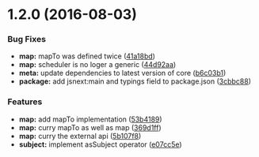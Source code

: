 <a name="1.2.0"></a>
# 1.2.0 (2016-08-03)


### Bug Fixes

* **map:** mapTo was defined twice ([41a18bd](https://github.com/TylorS/tempest/commit/41a18bd))
* **map:** scheduler is no loger a generic ([44d92aa](https://github.com/TylorS/tempest/commit/44d92aa))
* **meta:** update dependencies to latest version of core ([b6c03b1](https://github.com/TylorS/tempest/commit/b6c03b1))
* **package:** add jsnext:main and typings field to package.json ([3cbbc88](https://github.com/TylorS/tempest/commit/3cbbc88))


### Features

* **map:** add mapTo implementation ([53b4189](https://github.com/TylorS/tempest/commit/53b4189))
* **map:** curry mapTo as well as map ([369d1ff](https://github.com/TylorS/tempest/commit/369d1ff))
* **map:** curry the external api ([5b107f8](https://github.com/TylorS/tempest/commit/5b107f8))
* **subject:** implement asSubject operator ([e07cc5e](https://github.com/TylorS/tempest/commit/e07cc5e))



